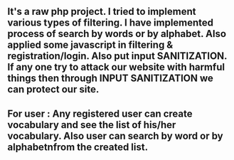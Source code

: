 ## It's a raw php project. I tried to implement various types of filtering. I have implemented process of search by words or by alphabet. Also applied some javascript in filtering & registration/login. Also put input SANITIZATION. If any one try to attack our website with harmful things then through INPUT SANITIZATION we can protect our site.

## For user : Any registered user can create vocabulary and see the list of his/her vocabulary. Also user can search by word or by alphabetnfrom the created list.

 
